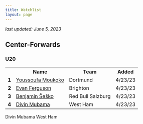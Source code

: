 ```yaml
---
title: Watchlist
layout: page
---
```


*last updated: June 5, 2023* 

## Center-Forwards 

### U20

<style>
  .table {
    width: 100%;
    font-size: 14px;
  }

  .popup {
    display: none;
    position: fixed;
    top: 50%;
    left: 50%;
    transform: translate(-50%, -50%);
    background-color: #fff;
    border: 1px solid rgb(169, 169, 169);
    padding: 40px;
    z-index: 9999;
    max-width: 100%;
    width: 90%;
    max-height: 80vh;
    overflow: auto;
  }

  .team {
    margin-bottom: 0px;
    font-size: 14px;
    margin-top: 0px;
  }

  .added {
    margin-top: 0px;
    font-size: 14px;
    margin-bottom: 0px;
  }
   
  .fbref {
    font-size: 14px;
    margin-top: 0px;
  } 
  
  .player-name {
    margin-bottom: 0px;
    margin-top: 0px; 
  }

  .popup-close {
    position: absolute;
    top: 39px;
    right: 40px;
    cursor: pointer;
  }

  @media (min-width: 768px) {
    .popup {
      width: 50%;
    }
    .table {
      font-size: 1.5em;
      width: 60%;
    }
  }
</style>
<script>
  window.addEventListener('DOMContentLoaded', function () {
  const popups = document.querySelectorAll('.popup');

  let scrollPosition = 0;
  const body = document.body;

  popups.forEach(function (popup) {
    const name = popup.id;
    const link = document.querySelector('a[name="' + name + '"]');
    const closeBtn = popup.querySelector('.popup-close');
    const video = popup.querySelector('iframe');

    link.addEventListener('click', function (e) {
      e.preventDefault();
      openPopup(popup);
    });

    closeBtn.addEventListener('click', function () {
      closePopup(popup);
    });

    popup.addEventListener('click', function (e) {
      e.stopPropagation();
    });
  });

  function openPopup(popup) {
    scrollPosition = window.pageYOffset || document.documentElement.scrollTop;
    body.style.position = 'fixed';
    body.style.top = `-${scrollPosition}px`;
    body.style.width = '100%';
    body.classList.add('noscroll');

    popup.style.display = 'block';

    const video = popup.querySelector('iframe');
    if (video && video.contentWindow && video.contentWindow.postMessage) {
      video.contentWindow.postMessage('{"event":"command","func":"' + 'playVideo' + '","args":""}', '*');
    }
  }

  function closePopup(popup) {
    popup.style.display = 'none';

    body.classList.remove('noscroll');
    body.style.position = 'static';
    body.style.top = 'auto';
    body.style.width = 'auto';
    window.scrollTo(0, scrollPosition);

    const video = popup.querySelector('iframe');
    if (video && video.contentWindow && video.contentWindow.postMessage) {
      video.contentWindow.postMessage('{"event":"command","func":"' + 'pauseVideo' + '","args":""}', '*');
    }
  }
});
  
</script>

<table>
  <tr>
    <th></th>
    <th>Name</th>
    <th>Team</th>
    <th>Added</th>
  </tr>
  <tr>
    <td><strong>1</strong></td>
    <td><a href="#" name="Youssoufa Moukoko">Youssoufa Moukoko</a></td>
    <td>Dortmund</td>
    <td>4/23/23</td>
  </tr>
  <tr>
    <td><strong>2</strong></td>
    <td><a href="#" name="Evan Ferguson">Evan Ferguson</a></td>
    <td>Brighton</td>
    <td>4/23/23</td>
  </tr>
  <tr>
    <td><strong>3</strong></td>
    <td><a href="#" name="Benjamin Šeško">Benjamin Šeško</a></td>
    <td>Red Bull Salzburg</td>
    <td>4/23/23</td>
  </tr>
  <tr>
    <td><strong>4</strong></td>
    <td><a href="#" name="Divin Mubama">Divin Mubama</a></td>
    <td>West Ham</td>
    <td>4/23/23</td>
  </tr>
</table>

<div class="popup" id="Youssoufa Moukoko">
  <div clas="player-info">
    <h3 class="player-name">Youssoufa Moukoko</h3>
    <p class="team"><strong>Team:</strong> Dortmund</p>
    <p class="added"><strong>Added:</strong> 4/23/23</p>
    <p class="fbref"><a href="https://fbref.com/en/players/6ce43701/Youssoufa-Moukoko"</a>FBref</a>
  </div>
  <div class="player-notes">
    <p>
      <iframe width="100%" height="200" src="https://www.youtube.com/embed/SmHJ3219P-0" frameborder="0" allowfullscreen=""></iframe>
    </p>
  </div>
 <span class="popup-close">X</span>  
</div>

<div class="popup" id="Evan Ferguson">
  <div clas="player-info">
    <h3 class="player-name">Evan Ferguson</h3>
    <p class="team"><strong>Team:</strong> Brighton</p>
    <p class="added"><strong>Added:</strong> 4/23/23</p>
    <p class="fbref"><a href="https://fbref.com/en/players/4596da74/Evan-Ferguson"</a>FBref</a>
  </div>
  <div class="player-notes">
    <p>
      <iframe width="100%" height="200" src="https://www.youtube.com/embed/Ygmyrdk8rkE" frameborder="0" allowfullscreen=""></iframe>
    </p>
  </div>
 <span class="popup-close">X</span>  
</div>

<div class="popup" id="Benjamin Šeško">
  <div clas="player-info">
    <h3 class="player-name">Benjamin Šeško</h3>
    <p class="team"><strong>Team:</strong> Red Bull Salzburg</p>
    <p class="added"><strong>Added:</strong> 4/23/23</p>
    <p class="fbref"><a href="https://fbref.com/en/players/3260690c/Benjamin-Sesko"</a>FBref</a>
  </div>
  <div class="player-notes">
    <p>
      <iframe width="100%" height="200" src="https://www.youtube.com/embed/xOaszv-jFDY" frameborder="0" allowfullscreen=""></iframe>
    </p>
  </div>
 <span class="popup-close">X</span>  
</div>

Divin Mubama</a></td>
    <td>West Ham
  
<div class="popup" id="Divin Mubama">
  <div clas="player-info">
    <h3 class="player-name">Divin Mubama</h3>
    <p class="team"><strong>Team:</strong> West Ham</p>
    <p class="added"><strong>Added:</strong> 4/23/23</p>
    <p class="fbref"><a href="https://fbref.com/en/players/92868cb5/Divin-Mubama"</a>FBref</a>
  </div>
  <div class="player-notes">
    <p>
      <iframe width="100%" height="200" src="https://www.youtube.com/embed/hQ3gd4mU4Ew" frameborder="0" allowfullscreen=""></iframe>
    </p>
  </div>
 <span class="popup-close">X</span>  

### U23

| | Name | Team | | Added | 
| --- | --- | --- | --- | --- |
| **1** | [Loïs Openda](https://fbref.com/en/players/8652a85c/Lois-Openda) | RB Leipzig | <a href="https://youtu.be/TPNudMfYzkk"><i class="fa-solid fa-video"></i></a> | 4/23/23 |
| **2** | [Anastasios Douvikas](https://fbref.com/en/players/853ca71c/Anastasios-Douvikas) | FC Utrecht | <a href="https://youtu.be/qcuwT5usgu0"><i class="fa-solid fa-video"></i></a> | 4/23/23 |
| **3** | [Elye Wahi](https://fbref.com/en/players/0d7b6576/Elye-Wahi) | Montpellier | <a href="https://youtu.be/bLt6L0v7qg8"><i class="fa-solid fa-video"></i></a> | 4/23/23 |
| **4** | [Nicolas Jackson](https://fbref.com/en/players/9c36ed83/Nicolas-Jackson) | Villarreal | <a href="https://youtu.be/sQD6sNd1Kmw"><i class="fa-solid fa-video"></i></a> | 4/23/23 |
| **5** | [Gift Orban](https://fbref.com/en/players/de17db90/Gift-Orban) | Gent | <a href="https://youtu.be/Klsm-f7_kJ4"><i class="fa-solid fa-video"></i></a> | 4/23/23 |
| **6** | [Carlos Alcaraz](https://fbref.com/en/players/4abac767/Carlos-Alcaraz) | Southampton | <a href="https://youtu.be/utGMkJeR2QQ"><i class="fa-solid fa-video"></i></a> | 4/23/23 |
| **7** | [Ricardo Pepi](https://fbref.com/en/players/a2b1ed42/Ricardo-Pepi) | Groningen | <a href="https://youtu.be/d6RB9EFQIGM"><i class="fa-solid fa-video"></i></a> | 4/23/23 |
| **8** | [Jonathan David](https://fbref.com/en/players/ce50fd99/Jonathan-David) | Lille | <a href="https://youtu.be/Cn4h1L9cVQY"><i class="fa-solid fa-video"></i></a> | 4/23/23 |
| **9** | [Sydney van Hooijdonk](https://fbref.com/en/players/5b418e15/Sydney-van-Hooijdonk) | Heerenveen | <a href="https://youtu.be/Bvybn8pU0qk"><i class="fa-solid fa-video"></i></a> | 4/23/23 |
| **10** | [Abel Ruiz](https://fbref.com/en/players/6cbf8d0d/Abel-Ruiz) | Braga | <a href="https://youtu.be/taSxEl9zk_U"><i class="fa-solid fa-video"></i></a> | 4/23/23 |

### Senior 
| | Name | Team | | Added | 
| --- | --- | --- | --- | --- |
| 1 | [Youssoufa](https://fbref.com/en/players/6ce43701/Youssoufa-Moukoko) | Team | <a href="https://youtu.be/SmHJ3219P-0"><i class="fa-solid fa-video"></i></a> | 4/23/23 |
| **2** | [Terem Moffi](https://fbref.com/en/players/065dc209/Terem-Moffi) | Nice | <a href="https://youtu.be/tBO4-O5X6A4"><i class="fa-solid fa-video"></i></a> | 4/23/23 |
| 3 | [Youssoufa](https://fbref.com/en/players/6ce43701/Youssoufa-Moukoko) | Team | <a href="https://youtu.be/SmHJ3219P-0"><i class="fa-solid fa-video"></i></a> | 4/23/23 |
| 4 | [Youssoufa](https://fbref.com/en/players/6ce43701/Youssoufa-Moukoko) | Team | <a href="https://youtu.be/SmHJ3219P-0"><i class="fa-solid fa-video"></i></a> | 4/23/23 |
| 5 | [Youssoufa](https://fbref.com/en/players/6ce43701/Youssoufa-Moukoko) | Team | <a href="https://youtu.be/SmHJ3219P-0"><i class="fa-solid fa-video"></i></a> | 4/23/23 |
| 6 | [Youssoufa](https://fbref.com/en/players/6ce43701/Youssoufa-Moukoko) | Team | <a href="https://youtu.be/SmHJ3219P-0"><i class="fa-solid fa-video"></i></a> | 4/23/23 |
| 7 | [Youssoufa](https://fbref.com/en/players/6ce43701/Youssoufa-Moukoko) | Team | <a href="https://youtu.be/SmHJ3219P-0"><i class="fa-solid fa-video"></i></a> | 4/23/23 |
| 8 | [Youssoufa](https://fbref.com/en/players/6ce43701/Youssoufa-Moukoko) | Team | <a href="https://youtu.be/SmHJ3219P-0"><i class="fa-solid fa-video"></i></a> | 4/23/23 |
| 9 | [Youssoufa](https://fbref.com/en/players/6ce43701/Youssoufa-Moukoko) | Team | <a href="https://youtu.be/SmHJ3219P-0"><i class="fa-solid fa-video"></i></a> | 4/23/23 |
| 10 | [Youssoufa](https://fbref.com/en/players/6ce43701/Youssoufa-Moukoko) | Team | <a href="https://youtu.be/SmHJ3219P-0"><i class="fa-solid fa-video"></i></a> | 4/23/23 
      |
